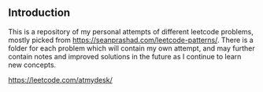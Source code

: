 ## Introduction

This is a repository of my personal attempts of different leetcode problems, mostly picked from https://seanprashad.com/leetcode-patterns/. There is a folder for each problem which will contain my own attempt, and may further contain notes and improved solutions in the future as I continue to learn new concepts.

https://leetcode.com/atmydesk/

